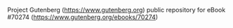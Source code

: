 Project Gutenberg (https://www.gutenberg.org) public repository for
eBook #70274 (https://www.gutenberg.org/ebooks/70274)

